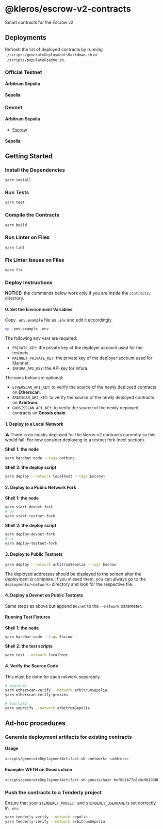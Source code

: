 # @kleros/escrow-v2-contracts

Smart contracts for the Escrow v2

## Deployments

Refresh the list of deployed contracts by running `./scripts/generateDeploymentsMarkdown.sh` or `./scripts/populateReadme.sh`.

### Official Testnet
#### Arbitrum Sepolia


#### Sepolia


### Devnet
#### Arbitrum Sepolia

- [Escrow](https://sepolia.arbiscan.io/address/0x250AB0477346aDFC010585b58FbF61cff1d8f3ea)

#### Sepolia

## Getting Started

### Install the Dependencies

```bash
yarn install
```

### Run Tests

```bash
yarn test
```

### Compile the Contracts

```bash
yarn build
```

### Run Linter on Files

```bash
yarn lint
```

### Fix Linter Issues on Files

```bash
yarn fix
```

### Deploy Instructions

**NOTICE:** the commands below work only if you are inside the `contracts/` directory.

#### 0. Set the Environment Variables

Copy `.env.example` file as `.env` and edit it accordingly.

```bash
cp .env.example .env
```

The following env vars are required:

- `PRIVATE_KEY`: the private key of the deployer account used for the testnets.
- `MAINNET_PRIVATE_KEY`: the private key of the deployer account used for Mainnet.
- `INFURA_API_KEY`: the API key for infura.

The ones below are optional:

- `ETHERSCAN_API_KEY`: to verify the source of the newly deployed contracts on **Etherscan**.
- `ARBISCAN_API_KEY`: to verify the source of the newly deployed contracts on **Arbitrum**.
- `GNOSISSCAN_API_KEY`: to verify the source of the newly deployed contracts on **Gnosis chain**.

#### 1. Deploy to a Local Network

:warning: There is no mocks deployed for the kleros-v2 contracts currently so this would fail. For now consider deploying to a testnet fork (next section).

**Shell 1: the node**

```bash
yarn hardhat node --tags nothing
```

**Shell 2: the deploy script**

```bash
yarn deploy --network localhost --tags Escrow>
```

#### 2. Deploy to a Public Network Fork

**Shell 1: the node**

```bash
yarn start-devnet-fork
# or
yarn start-testnet-fork
```

**Shell 2: the deploy script**

```bash
yarn deploy-devnet-fork
# or
yarn deploy-testnet-fork
```

#### 3. Deploy to Public Testnets

```bash
yarn deploy --network arbitrumSepolia --tags Escrow
```

The deployed addresses should be displayed to the screen after the deployment is complete. If you missed them, you can always go to the `deployments/<network>` directory and look for the respective file.

#### 4. Deploy a Devnet on Public Testnets

Same steps as above but append `Devnet` to the `--network` parameter.

#### Running Test Fixtures

**Shell 1: the node**

```bash
yarn hardhat node --tags Escrow
```

**Shell 2: the test scripts**

```bash
yarn test --network localhost
```

#### 4. Verify the Source Code

This must be done for each network separately.

```bash
# explorer
yarn etherscan-verify --network arbitrumSepolia
yarn etherscan-verify-proxies

# sourcify
yarn sourcify --network arbitrumSepolia

```

## Ad-hoc procedures

### Generate deployment artifacts for existing contracts

#### Usage

```bash
scripts/generateDeploymentArtifact.sh <network> <address>
```

#### Example: WETH on Gnosis chain

```bash
scripts/generateDeploymentArtifact.sh gnosischain 0xf8d1677c8a0c961938bf2f9adc3f3cfda759a9d9 > deployments/gnosischain/WETH.json
```

### Push the contracts to a Tenderly project

Ensure that your `$TENDERLY_PROJECT` and `$TENDERLY_USERNAME` is set correctly in `.env`.

```bash
yarn tenderly-verify --network sepolia
yarn tenderly-verify --network arbitrumSepolia
```
